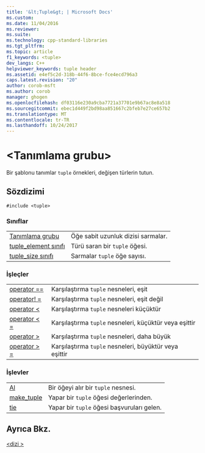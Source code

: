 ```yaml
---
title: '&lt;Tuple&gt; | Microsoft Docs'
ms.custom: 
ms.date: 11/04/2016
ms.reviewer: 
ms.suite: 
ms.technology: cpp-standard-libraries
ms.tgt_pltfrm: 
ms.topic: article
f1_keywords: <tuple>
dev_langs: C++
helpviewer_keywords: tuple header
ms.assetid: e4ef5c2d-318b-44f6-8bce-fce4ecd796a3
caps.latest.revision: "20"
author: corob-msft
ms.author: corob
manager: ghogen
ms.openlocfilehash: df03116e230a9cba7721a37701e9b67ac8e8a518
ms.sourcegitcommit: ebec1d449f2bd98aa851667c2bfeb7e27ce657b2
ms.translationtype: MT
ms.contentlocale: tr-TR
ms.lasthandoff: 10/24/2017
---
```

# <a name="lttuplegt"></a>&lt;Tanımlama grubu&gt;
Bir şablonu tanımlar `tuple` örnekleri, değişen türlerin tutun.  
  
## <a name="syntax"></a>Sözdizimi  
  
```  
#include <tuple>  
```  
  
### <a name="classes"></a>Sınıflar  
  
|||  
|-|-|  
|[Tanımlama grubu](../standard-library/tuple-class.md)|Öğe sabit uzunluk dizisi sarmalar.|  
|[tuple_element sınıfı](../standard-library/tuple-element-class-tuple.md)|Türü saran bir `tuple` öğesi.|  
|[tuple_size sınıfı](../standard-library/tuple-size-class-tuple.md)|Sarmalar `tuple` öğe sayısı.|  
  
### <a name="operators"></a>İşleçler  
  
|||  
|-|-|  
|[operator ==](../standard-library/tuple-operators.md#op_eq_eq)|Karşılaştırma `tuple` nesneleri, eşit|  
|[operator! =](../standard-library/tuple-operators.md#op_neq)|Karşılaştırma `tuple` nesneleri, eşit değil|  
|[operator <](../standard-library/tuple-operators.md#op_lt)|Karşılaştırma `tuple` nesneleri küçüktür|  
|[operator < =](../standard-library/tuple-operators.md#op_lt_eq)|Karşılaştırma `tuple` nesneleri, küçüktür veya eşittir|  
|[operator >](../standard-library/tuple-operators.md#op_gt)|Karşılaştırma `tuple` nesneleri, daha büyük|  
|[operator > =](../standard-library/tuple-operators.md#op_gt_eq)|Karşılaştırma `tuple` nesneleri, büyüktür veya eşittir|  
  
### <a name="functions"></a>İşlevler  
  
|||  
|-|-|  
|[Al](../standard-library/tuple-functions.md#get)|Bir öğeyi alır bir `tuple` nesnesi.|  
|[make_tuple](../standard-library/tuple-functions.md#make_tuple)|Yapar bir `tuple` öğesi değerlerinden.|  
|[tie](../standard-library/tuple-functions.md#tie)|Yapar bir `tuple` öğesi başvuruları gelen.|  
  
## <a name="see-also"></a>Ayrıca Bkz.  
 [\<dizi >](../standard-library/array.md)


